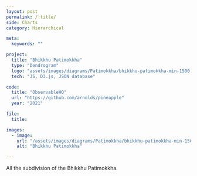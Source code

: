 ```yaml
---
layout: post
permalink: /:title/
side: Charts
category: Hierarchical

meta:
  keywords: ""

project:
  title: "Bhikkhu Patimokkha"
  type: "Dendrogram"
  logo: "assets/images/diagrams/Patimokkha/bhikkhu-patimokkha-min-1500.jpg"
  tech: "JS, D3.js, JSON database"

code:
  title: "ObservableHQ"
  url: "https://github.com/arnolds/pineapple"
  year: "2021"

file:
  title:

images:
  - image:
    url: "/assets/images/diagrams/Patimokkha/bhikkhu-patimokkha-min-1500.jpg"
    alt: "Bhikkhu Patimokkha"

---
```

All the subdivision of the Bhikkhu Patimokkha.
